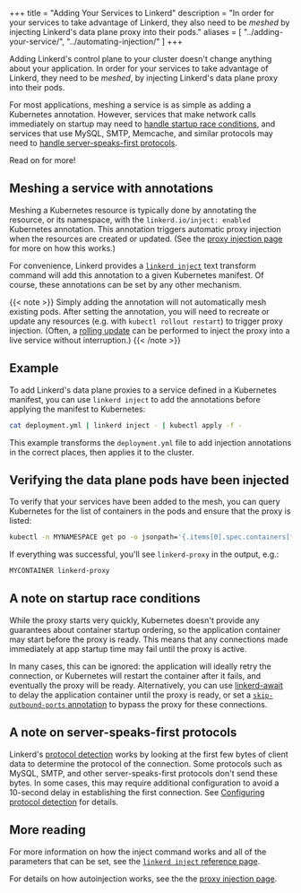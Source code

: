 +++
title = "Adding Your Services to Linkerd"
description = "In order for your services to take advantage of Linkerd, they also need to be *meshed* by injecting Linkerd's data plane proxy into their pods."
aliases = [
  "../adding-your-service/",
  "../automating-injection/"
]
+++

Adding Linkerd's control plane to your cluster doesn't change anything about
your application. In order for your services to take advantage of Linkerd, they
need to be *meshed*, by injecting Linkerd's data plane proxy into their pods.

For most applications, meshing a service is as simple as adding a Kubernetes
annotation. However, services that make network calls immediately on startup
may need to [handle startup race
conditions](#a-note-on-startup-race-conditions), and services that use MySQL,
SMTP, Memcache, and similar protocols may need to [handle server-speaks-first
protocols](#a-note-on-server-speaks-first-protocols).

Read on for more!

## Meshing a service with annotations

Meshing a Kubernetes resource is typically done by annotating the resource, or
its namespace, with the `linkerd.io/inject: enabled` Kubernetes annotation.
This annotation triggers automatic proxy injection when the resources are
created or updated. (See the [proxy injection
page](../../features/proxy-injection/) for more on how this works.)

For convenience, Linkerd provides a [`linkerd
inject`](../../reference/cli/inject/) text transform command will add this
annotation to a given Kubernetes manifest.  Of course, these annotations can be
set by any other mechanism.

{{< note >}}
Simply adding the annotation will not automatically mesh existing pods. After
setting the annotation, you will need to recreate or update any resources (e.g.
with `kubectl rollout restart`) to trigger proxy injection. (Often, a
[rolling
update](https://kubernetes.io/docs/tutorials/kubernetes-basics/update/update-intro/)
can be performed to inject the proxy into a live service without interruption.)
{{< /note >}}

## Example

To add Linkerd's data plane proxies to a service defined in a Kubernetes
manifest, you can use `linkerd inject` to add the annotations before applying
the manifest to Kubernetes:

```bash
cat deployment.yml | linkerd inject - | kubectl apply -f -
```

This example transforms the `deployment.yml` file to add injection annotations
in the correct places, then applies it to the cluster.

## Verifying the data plane pods have been injected

To verify that your services have been added to the mesh, you can query
Kubernetes for the list of containers in the pods and ensure that the proxy is
listed:

```bash
kubectl -n MYNAMESPACE get po -o jsonpath='{.items[0].spec.containers[*].name}'
```

If everything was successful, you'll see `linkerd-proxy` in the output, e.g.:

```bash
MYCONTAINER linkerd-proxy
```

## A note on startup race conditions

While the proxy starts very quickly, Kubernetes doesn't provide any guarantees
about container startup ordering, so the application container may start before
the proxy is ready. This means that any connections made immediately at app
startup time may fail until the proxy is active.

In many cases, this can be ignored: the application will ideally retry the
connection, or Kubernetes will restart the container after it fails, and
eventually the proxy will be ready. Alternatively, you can use
[linkerd-await](https://github.com/linkerd/linkerd-await) to delay the
application container until the proxy is ready, or set a
[`skip-outbound-ports`
annotation](../../features/protocol-detection/#skipping-the-proxy)
to bypass the proxy for these connections.

## A note on server-speaks-first protocols

Linkerd's [protocol
detection](../../features/protocol-detection/) works by
looking at the first few bytes of client data to determine the protocol of the
connection. Some protocols such as MySQL, SMTP, and other server-speaks-first
protocols don't send these bytes. In some cases, this may require additional
configuration to avoid a 10-second delay in establishing the first connection.
See [Configuring protocol
detection](../../features/protocol-detection/#configuring-protocol-detection)
for details.

## More reading

For more information on how the inject command works and all of the parameters
that can be set, see the [`linkerd inject` reference
page](../../reference/cli/inject/).

For details on how autoinjection works, see the the [proxy injection
page](../../features/proxy-injection/).
